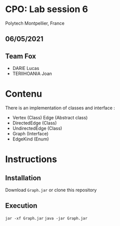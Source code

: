 # CPO: Lab session 6
Polytech Montpellier, France
## 06/05/2021
## Team Fox
 * DARIE Lucas
 * TERIIHOANIA Joan

# Contenu
There is an implementation of classes and interface :
 * Vertex (Class) Edge (Abstract class)
 * DirectedEdge (Class)
 * UndirectedEdge (Class)
 * Graph (Interface)
 * EdgeKind (Enum)

# Instructions

## Installation
Download `Graph.jar` or clone this repository

## Execution
`jar -xf Graph.jar`
`java -jar Graph.jar`